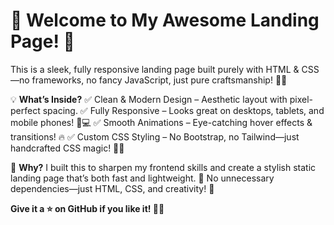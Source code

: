 # 🚀 Welcome to My Awesome Landing Page! 🌟

This is a sleek, fully responsive landing page built purely with HTML & CSS—no frameworks, no fancy JavaScript, just pure craftsmanship! 🎨✨

💡 **What’s Inside?**
✅ Clean & Modern Design – Aesthetic layout with pixel-perfect spacing.
✅ Fully Responsive – Looks great on desktops, tablets, and mobile phones! 📱💻
✅ Smooth Animations – Eye-catching hover effects & transitions! 🔥
✅ Custom CSS Styling – No Bootstrap, no Tailwind—just handcrafted CSS magic! 🎩✨

📌 **Why?**
I built this to sharpen my frontend skills and create a stylish static landing page that’s both fast and lightweight. 💨 No unnecessary dependencies—just HTML, CSS, and creativity! 🚀

**Give it a ⭐ on GitHub if you like it! 🤩✨**

